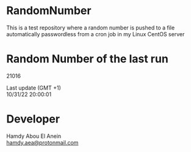# RandomNumber    
This is a test repository where a random number is pushed to a file automatically passwordless from a cron job in my Linux CentOS server    
# Random Number of the last run   
21016
      
Last update (GMT +1)    
10/31/22 20:00:01
# Developer    
Hamdy Abou El Anein   
hamdy.aea@protonmail.com
